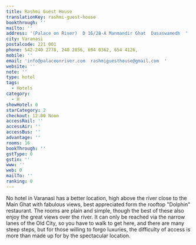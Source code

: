```yaml
---
title: Rashmi Guest House
translationKey: rashmi-guest-house
bookthrough: ''
mailto: ''
address: '(Palace on River)  D 16/28-A Manmandir Ghat  Dasaswamedh  '
city: Varanasi
postalcode: 221 001
phone: 542-240 2778, 240 2856, 694 0362, 654 4126,
mobile: ''
email: 'info@palaceonriver.com  rashmiguesthouse@gmail.com  '
website: ''
note: ''
type: hotel
tags:
  - Hotels
category:
  - H
showHotel: 0
starCategory: 2
checkout: 12:00 Noon
accessRail: ''
accessAir: ''
accessBus: ''
advantage: ''
rooms: 16
bookThrough: ''
gstType: 0
gstin: ''
www: ''
web: 0
mailTo: ''
ranking: 0
---
```







No hotel in Varanasi has a better location, high above the river close to the Main Ghat with fabulous views, best appreciated form the rooftop "Dolphin" restaurant. The rooms are plain and simple, though the best of these also enjoy the great views over the river. It can only be reached via the narrow lanes of the Old City, so you have to walk to get here, and there are many steep steps, but for those willing to forgo luxuries, the difficulty of access is more than made up for by the spectacular location. 